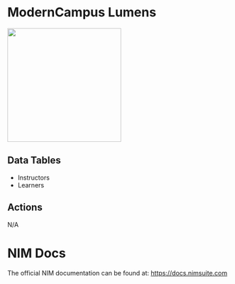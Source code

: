 # ModernCampus Lumens

<img src="https://github.com/Tools4ever-NIM/NIM-System-PowerShell-ModernCampus-Lumens/assets/24281600/9afc0a0c-9883-47e9-9da3-fb65228c77ee" width="256px" />


## Data Tables
- Instructors
- Learners


## Actions
N/A

# NIM Docs
The official NIM documentation can be found at: https://docs.nimsuite.com
